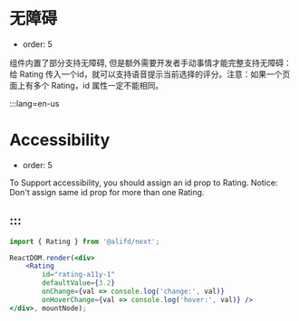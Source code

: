 # 无障碍

- order: 5

组件内置了部分支持无障碍, 但是额外需要开发者手动事情才能完整支持无障碍：给 Rating 传入一个id，就可以支持语音提示当前选择的评分。注意：如果一个页面上有多个 Rating，id 属性一定不能相同。

:::lang=en-us
# Accessibility

- order: 5

To Support accessibility, you should assign an id prop to Rating. Notice: Don't assign same id prop for more than one Rating.

:::
---

````jsx
import { Rating } from '@alifd/next';

ReactDOM.render(<div>
    <Rating
        id="rating-a11y-1"
        defaultValue={3.2}
        onChange={val => console.log('change:', val)}
        onHoverChange={val => console.log('hover:', val)} />
</div>, mountNode);
````
